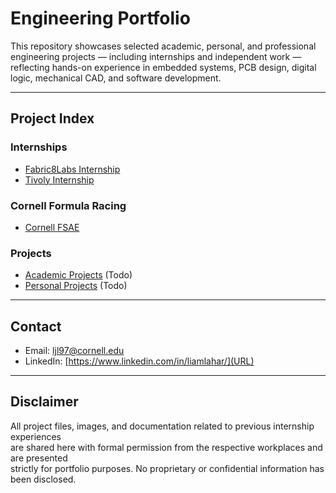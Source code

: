 
# Engineering Portfolio

This repository showcases selected academic, personal, and professional engineering projects — including internships and independent work — reflecting hands-on experience in embedded systems, PCB design, digital logic, mechanical CAD, and software development.

---

## Project Index

### Internships
- [Fabric8Labs Internship](./Fabric8Labs-Internship/)  
- [Tivoly Internship](./Tivoly-Internship/)  

### Cornell Formula Racing
- [Cornell FSAE](./Cornell-FSAE/)  

### Projects
- [Academic Projects](./Academic-Projects/)  (Todo)
- [Personal Projects](./Personal-Projects/)  (Todo)


---

## Contact
- Email: ljl97@cornell.edu
- LinkedIn: [https://www.linkedin.com/in/liamlahar/](URL)

---


## Disclaimer
All project files, images, and documentation related to previous internship experiences  
are shared here with formal permission from the respective workplaces and are presented  
strictly for portfolio purposes. No proprietary or confidential information has been disclosed.


